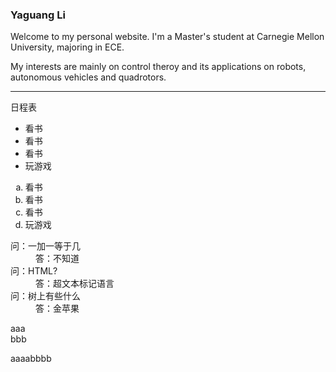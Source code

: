 <!DOCTYPE html>

<html lang="en"> <head>

 <meta charset="UTF-8">

 <title>Yaguang Li Personal Website</title>

</head> <body>

 <h3>Yaguang Li</h3>

 <p>Welcome to my personal website. I'm a Master's
  student at Carnegie Mellon University, majoring in ECE.</p>

 <p>My interests are mainly on control theroy and its applications on robots, autonomous vehicles and quadrotors.</p>

 <hr/>

 <!-- 列表标签 -->

日程表

 <ul>

 <li>看书</li>

 <li>看书</li>

 <li>看书</li>

 <li>玩游戏</li>

 </ul>

 <ol type="a">

 <li>看书</li>

 <li>看书</li>

 <li>看书</li>

 <li>玩游戏</li>

 </ol>

 <dl>

 <dt>问：一加一等于几</dt>

 <dd>答：不知道</dd>

 <dt>问：HTML?</dt>

 <dd>答：超文本标记语言</dd>

 <dt>问：树上有些什么</dt>

 <dd>答：金苹果</dd>

 </dl>

 <div>aaa</div>

 <div>bbb</div>

 <span>aaaa</span><span>bbbb</span>

</body>

</html>
